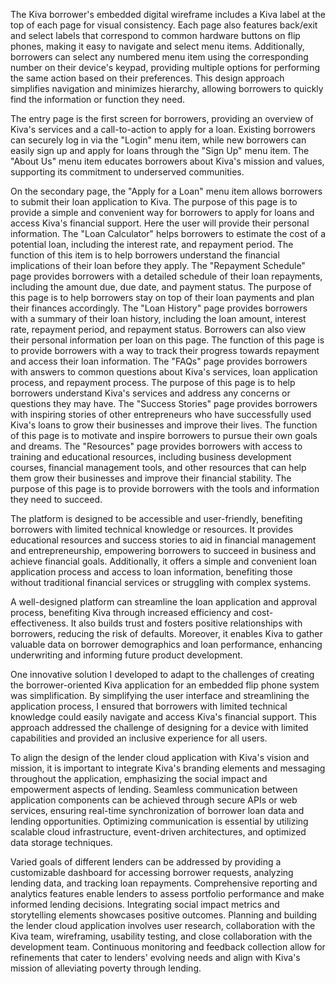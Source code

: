 The Kiva borrower's embedded digital wireframe includes a Kiva label at the top of each page for visual consistency. Each page also features back/exit and select labels that correspond to common hardware buttons on flip phones, making it easy to navigate and select menu items. Additionally, borrowers can select any numbered menu item using the corresponding number on their device's keypad, providing multiple options for performing the same action based on their preferences. This design approach simplifies navigation and minimizes hierarchy, allowing borrowers to quickly find the information or function they need.

The entry page is the first screen for borrowers, providing an overview of Kiva's services and a call-to-action to apply for a loan. Existing borrowers can securely log in via the "Login" menu item, while new borrowers can easily sign up and apply for loans through the "Sign Up" menu item. The "About Us" menu item educates borrowers about Kiva's mission and values, supporting its commitment to underserved communities.

On the secondary page, the "Apply for a Loan" menu item allows borrowers to submit their loan application to Kiva. The purpose of this page is to provide a simple and convenient way for borrowers to apply for loans and access Kiva's financial support. Here the user will provide their personal information. The "Loan Calculator" helps borrowers to estimate the cost of a potential loan, including the interest rate, and repayment period. The function of this item is to help borrowers understand the financial implications of their loan before they apply. The "Repayment Schedule" page provides borrowers with a detailed schedule of their loan repayments, including the amount due, due date, and payment status. The purpose of this page is to help borrowers stay on top of their loan payments and plan their finances accordingly. The "Loan History" page provides borrowers with a summary of their loan history, including the loan amount, interest rate, repayment period, and repayment status. Borrowers can also view their personal information per loan on this page. The function of this page is to provide borrowers with a way to track their progress towards repayment and access their loan information. The "FAQs" page provides borrowers with answers to common questions about Kiva's services, loan application process, and repayment process. The purpose of this page is to help borrowers understand Kiva's services and address any concerns or questions they may have. The "Success Stories" page provides borrowers with inspiring stories of other entrepreneurs who have successfully used Kiva's loans to grow their businesses and improve their lives. The function of this page is to motivate and inspire borrowers to pursue their own goals and dreams. The "Resources" page provides borrowers with access to training and educational resources, including business development courses, financial management tools, and other resources that can help them grow their businesses and improve their financial stability. The purpose of this page is to provide borrowers with the tools and information they need to succeed.

The platform is designed to be accessible and user-friendly, benefiting borrowers with limited technical knowledge or resources. It provides educational resources and success stories to aid in financial management and entrepreneurship, empowering borrowers to succeed in business and achieve financial goals. Additionally, it offers a simple and convenient loan application process and access to loan information, benefiting those without traditional financial services or struggling with complex systems.

A well-designed platform can streamline the loan application and approval process, benefiting Kiva through increased efficiency and cost-effectiveness. It also builds trust and fosters positive relationships with borrowers, reducing the risk of defaults. Moreover, it enables Kiva to gather valuable data on borrower demographics and loan performance, enhancing underwriting and informing future product development.

One innovative solution I developed to adapt to the challenges of creating the borrower-oriented Kiva application for an embedded flip phone system was simplification. By simplifying the user interface and streamlining the application process, I ensured that borrowers with limited technical knowledge could easily navigate and access Kiva's financial support. This approach addressed the challenge of designing for a device with limited capabilities and provided an inclusive experience for all users.

To align the design of the lender cloud application with Kiva's vision and mission, it is important to integrate Kiva's branding elements and messaging throughout the application, emphasizing the social impact and empowerment aspects of lending. Seamless communication between application components can be achieved through secure APIs or web services, ensuring real-time synchronization of borrower loan data and lending opportunities. Optimizing communication is essential by utilizing scalable cloud infrastructure, event-driven architectures, and optimized data storage techniques.

Varied goals of different lenders can be addressed by providing a customizable dashboard for accessing borrower requests, analyzing lending data, and tracking loan repayments. Comprehensive reporting and analytics features enable lenders to assess portfolio performance and make informed lending decisions. Integrating social impact metrics and storytelling elements showcases positive outcomes. Planning and building the lender cloud application involves user research, collaboration with the Kiva team, wireframing, usability testing, and close collaboration with the development team. Continuous monitoring and feedback collection allow for refinements that cater to lenders' evolving needs and align with Kiva's mission of alleviating poverty through lending.
